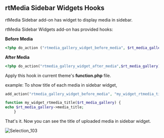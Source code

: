## rtMedia Sidebar Widgets Hooks

rtMedia Sidebar add-on has widget to display media in sidebar.

rtMedia Sidebar Widgets add-on has provided hooks:

**Before Media**

```php
<?php do_action ("rtmedia_gallery_widget_before_media", $rt_media_gallery );?>
```
**After Media**
```php
<?php do_action("rtmedia_gallery_widget_after_media",$rt_media_gallery);?>
```

Apply this hook in current theme's **function.php** file.

example: To show title of each media in sidebar widget,

```php
add_action("rtmedia_gallery_widget_before_media", "my_widget_rtmedia_title",10,1);

function my_widget_rtmedia_title($rt_media_gallery) {
echo $rt_media_gallery->media_title;
    }
```


That's it. Now you can see the title of uploaded media in sidebar widget.

![Selection_103](https://cloud.githubusercontent.com/assets/9261540/7981406/560ba6bc-0acc-11e5-818b-5c5257985782.png)
